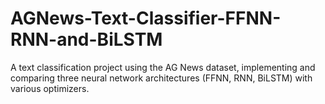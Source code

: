 # AGNews-Text-Classifier-FFNN-RNN-and-BiLSTM
A text classification project using the AG News dataset, implementing and comparing three neural network architectures (FFNN, RNN, BiLSTM) with various optimizers.
